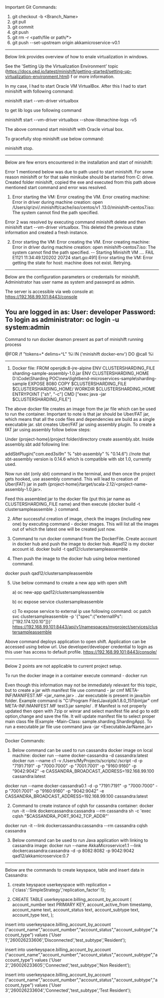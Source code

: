 

Important Git Commands:

1) git checkout -b <Branch_Name>
2) git pull
3) git commit
4) git push
5) git rm -r <path/file or path/*>
6) git push --set-upstream origin akkamicroservice-v0.1

----------------------------------------------------------------------------------------------


Below link provides overview of how to enale virtualization in windows.

See the 'Setting Up the Virtualization Environment' topic (https://docs.okd.io/latest/minishift/getting-started/setting-up-virtualization-environment.html) f
or more information.

In my case, I had to start Oracle VM VirtualBox. After this I had to start minishift with following command:

minishift start --vm-driver virtualbox

to get lib logs use following command

minishift start --vm-driver virtualbox --show-libmachine-logs -v5

The above command start minishift with Oracle virtual box.

To gracefully stop minishift use below command:

minishift stop.

-----------------------------------------------------------------------------------------------------------------------------------------------------------------

Below are few errors encountered in the installation and start of minishift:

Error 1 mentioned below was due to path used to start minishift. For some reason minishift or for that sake minikube should be started from C: drive. Created folder minishift, copied the exe and executed from this path above mentioned start command and error was resolved.

1) Error starting the VM: Error creating the VM. Error creating machine: Error in driver during machine creation: open /Users/qrizvi/.minishift/cache/iso/centos/v1
.13.0/minishift-centos7.iso: The system cannot find the path specified.

Error 2 was resolved by executing command minishift delete and then minishift start --vm-driver virtualbox. This deleted the previous state information and created a fresh instance.
 
2) Error starting the VM: Error creating the VM. Error creating machine: Error in driver during machine creation: open minishift-centos7.iso: The system cannot find the path specified.
-- Starting Minishift VM .... FAIL E1121 11:34:49.120202   20724 start.go:491] Error starting the VM: Error getting the state for host: machine does not exist.
Retrying.

-----------------------------------------------------------------------------------------------------------------------------------------------------------------

Below are the configuration parameters or credentails for minishift. Administrator has user name as system and passwprd as admin.

The server is accessible via web console at:
    https://192.168.99.101:8443/console

You are logged in as:
    User:     developer
    Password: <any value>
To login as administrator:
    oc login -u system:admin	
-----------------------------------------------------------------------------------------------------------------------------------------------------------------

Command to run docker deamon present as part of minishift running process
	
@FOR /f "tokens=* delims=^L" %i IN ('minishift docker-env') DO @call %i

-----------------------------------------------------------------------------------------------------------------------------------------------------------------

1.  Docker file:
	FROM openjdk:8-jre-alpine
	ENV CLUSTERSHARDING_FILE sharding-sample-assembly-1.0.jar
	ENV CLUSTERSHARDING_HOME D:\Code\Sharding POC\new\lightbend-microservices-sample\sharding-sample
	EXPOSE 8080
	COPY $CLUSTERSHARDING_FILE $CLUSTERSHARDING_HOME/
	WORKDIR $CLUSTERSHARDING_HOME
	ENTRYPOINT ["sh", "-c"]
	CMD ["exec java -jar $CLUSTERSHARDING_FILE"]


The above docker file creates an image from the jar file which can be used to run the container. Important to note is that jar should be Uber/FAT jar, which means that all the code files and dependencies are build as a single executable jar. sbt creates Uber/FAT jar using assembly plugin. To create a fAT jar using assembly follow below steps:

Under {project-home}/project folder/directory create assembly.sbt. Inside assembly.sbt add following line:

addSbtPlugin("com.eed3si9n" % "sbt-assembly" % "0.14.6") //note that sbt-assembly version is 0.14.6 which is compatible with sbt 1.0, currently used.

Now run sbt (only sbt) command in the terminal, and then once the project gets hooked, use assembly command. This will lead to creation of Uber(FAT) jar in path {project-home}/target/scala-2.12/<project-name-assembly-1.0.jar>.

Feed this assembled jar to the docker file (put this jar name as CLUSTERSHARDING_FILE name) and then execute {docker build -t clustersampleassemble .} command. 

2. After successful creation of image, check the images (including new one) by executing command - docker images. This will list all the images out of which the latest one will be created just now.

3. Command to run docker command from the DockerFile. Create account in docker hub and push the image to docker hub.
#qad12 is my docker account id.
docker build -t qad12/clustersampleassemble .

4. Then push the image to the docker hub using below mentioned command.

docker push qad12/clustersampleassemble

5. Use below command to create a new app with open shift

	a) oc new-app qad12/clustersampleassemble

	b) oc expose service clustersampleassemble
	
	c) To expose service to external ip use following command:
	   oc patch svc clustersampleassemble -p '{\"spec\":{\"externalIPs\":[\"192.174.120.10\"]}}'
	   https://192.168.99.101:8443/api/v1/namespaces/myproject/services/clustersampleassemble

Above command deploys application to open shift. Application can be accessed using below url. Use developer/developer credential to login as this user has access to default profile.
https://192.168.99.101:8443/console/

-----------------------------------------------------------------------------------------------------------------------------------------------------------------

Below 2 points are not applicable to current project setup.

To run the docker image in a container execute command - docker run <image id>

Even though this information may not be immediately relevant for this topic, but to create a jar with manifest file use command - jar cmf META-INF/MANIFEST.MF <jar_name.jar> <ProjectRootFolder/>. Jar executable is present in java/bin folder. Example command is "C:\Program Files\Java\jdk1.8.0_151\bin\jar" cmf META-INF/MANIFEST.MF test3.jar sample/ . If Manifest is not properly updated then open with 7zip or winrar and select manifest file and go to edit option,change and save the file. It will update manifest file to select proper main class file (Example -Main-Class: sample.sharding.ShardingApp). To run a executable jar file use command java -jar <ExecutableJarName.jar>

----------------------------------------------------------------------------------------------------------------------------------------

Docker Commands:

1) Below command can be used to run cassandra docker image on local machine:
docker run --name docker-cassandra -d cassandra:latest
docker run --name c1 -v /Users/MyProjects/scripts/:/script -d -p "7191:7191" -p "7000:7000" -p "7001:7001" -p "9160:9160" -p "9042:9042" -e 
CASSANDRA_BROADCAST_ADDRESS=192.168.99.100 cassandra:latest

docker run --name docker-cassandra0.1  -d -p "7191:7191" -p "7000:7000" -p "7001:7001" -p "9160:9160" -p "9042:9042" -e CASSANDRA_BROADCAST_ADDRESS=192.168.99.100 cassandra:latest


2) Command to create instance of cqlsh for cassandra container:
docker run -it --link dockercassandra:cassandra --rm cassandra sh -c 'exec cqlsh "$CASSANDRA_PORT_9042_TCP_ADDR"'

docker run -it --link dockercassandra:cassandra --rm cassandra cqlsh cassandra

3) Below command can be used to run Java application with linking to cassandra image:
docker run --name AkkaMicroservice1.1 --link dockercassandra:cassandra -d -p 8082:8082 -p 9042:9042 qad12/akkamicroservice:0.7

-----------------------------------------------------------------------------------------------------------------------------------------------------------------

Below are the commands to create keyspace, table and insert data in Cassandra:

1) create keyspace userkeyspace with replication = {'class':'SimpleStrategy','replication_factor':1};


4) CREATE TABLE userkeyspace.billing_account_by_account (
    account_number text PRIMARY KEY,
    account_active_from timestamp,
    account_name text,
    account_status text,
    account_subtype text,
    account_type text,
  );


insert into userkeyspace.billing_account_by_account ("account_name","account_number","account_status","account_subtype","account_type") values ('User 1','260026233606','Disconnected','test_subtype','Resident');

insert into userkeyspace.billing_account_by_account ("account_name","account_number","account_status","account_subtype","account_type") values ('User 2','260026233605','Connected','test_subtype','Non Resident');

insert into userkeyspace.billing_account_by_account ("account_name","account_number","account_status","account_subtype","account_type") values ('User 3','260026233604','Connected','test_subtype','Test Resident');

